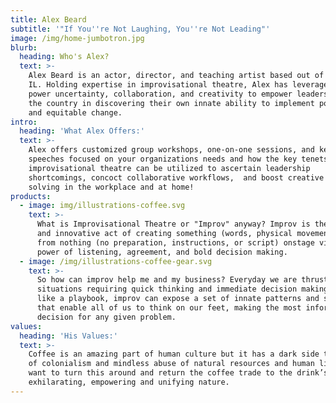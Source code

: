 ```yaml
---
title: Alex Beard
subtitle: '"If You''re Not Laughing, You''re Not Leading"'
image: /img/home-jumbotron.jpg
blurb:
  heading: Who's Alex?
  text: >-
    Alex Beard is an actor, director, and teaching artist based out of Chicago,
    IL. Holding expertise in improvisational theatre, Alex has leveraged the
    power uncertainty, collaboration, and creativity to empower leaders across
    the country in discovering their own innate ability to implement positive
    and equitable change. 
intro:
  heading: 'What Alex Offers:'
  text: >-
    Alex offers customized group workshops, one-on-one sessions, and keynote
    speeches focused on your organizations needs and how the key tenets of
    improvisational theatre can be utilized to ascertain leadership
    shortcomings, concoct collaborative workflows,  and boost creative problem
    solving in the workplace and at home! 
products:
  - image: img/illustrations-coffee.svg
    text: >-
      What is Improvisational Theatre or "Improv" anyway? Improv is the simple
      and innovative act of creating something (words, physical movement, etc.)
      from nothing (no preparation, instructions, or script) onstage via the
      power of listening, agreement, and bold decision making. 
  - image: /img/illustrations-coffee-gear.svg
    text: >-
      So how can improv help me and my business? Everyday we are thrust into
      situations requiring quick thinking and immediate decision making. Much
      like a playbook, improv can expose a set of innate patterns and skills
      that enable all of us to think on our feet, making the most informed
      decision for any given problem.
values:
  heading: 'His Values:'
  text: >-
    Coffee is an amazing part of human culture but it has a dark side too – one
    of colonialism and mindless abuse of natural resources and human lives. We
    want to turn this around and return the coffee trade to the drink’s
    exhilarating, empowering and unifying nature.
---
```


